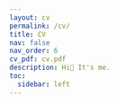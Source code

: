 ```yaml
---
layout: cv
permalink: /cv/
title: CV
nav: false
nav_order: 6
cv_pdf: cv.pdf
description: Hi👋 It's me.
toc:
  sidebar: left
---
```

